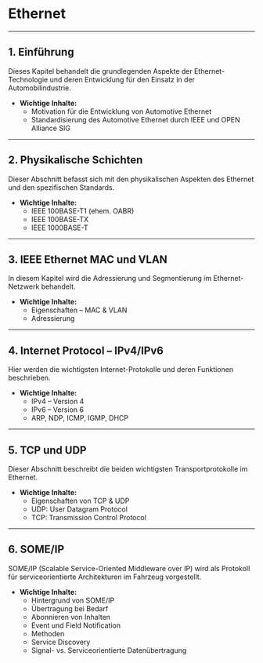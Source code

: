 # Ethernet

---

## 1. **Einführung**
Dieses Kapitel behandelt die grundlegenden Aspekte der Ethernet-Technologie und deren Entwicklung für den Einsatz in der Automobilindustrie.

- **Wichtige Inhalte:**
  - Motivation für die Entwicklung von Automotive Ethernet
  - Standardisierung des Automotive Ethernet durch IEEE und OPEN Alliance SIG

---

## 2. **Physikalische Schichten**
Dieser Abschnitt befasst sich mit den physikalischen Aspekten des Ethernet und den spezifischen Standards.

- **Wichtige Inhalte:**
  - IEEE 100BASE-T1 (ehem. OABR)
  - IEEE 100BASE-TX
  - IEEE 1000BASE-T

---

## 3. **IEEE Ethernet MAC und VLAN**
In diesem Kapitel wird die Adressierung und Segmentierung im Ethernet-Netzwerk behandelt.

- **Wichtige Inhalte:**
  - Eigenschaften – MAC & VLAN
  - Adressierung

---

## 4. **Internet Protocol – IPv4/IPv6**
Hier werden die wichtigsten Internet-Protokolle und deren Funktionen beschrieben.

- **Wichtige Inhalte:**
  - IPv4 – Version 4
  - IPv6 – Version 6
  - ARP, NDP, ICMP, IGMP, DHCP

---

## 5. **TCP und UDP**
Dieser Abschnitt beschreibt die beiden wichtigsten Transportprotokolle im Ethernet.

- **Wichtige Inhalte:**
  - Eigenschaften von TCP & UDP
  - UDP: User Datagram Protocol
  - TCP: Transmission Control Protocol

---

## 6. **SOME/IP**
SOME/IP (Scalable Service-Oriented Middleware over IP) wird als Protokoll für serviceorientierte Architekturen im Fahrzeug vorgestellt.

- **Wichtige Inhalte:**
  - Hintergrund von SOME/IP
  - Übertragung bei Bedarf
  - Abonnieren von Inhalten
  - Event und Field Notification
  - Methoden
  - Service Discovery
  - Signal- vs. Serviceorientierte Datenübertragung
